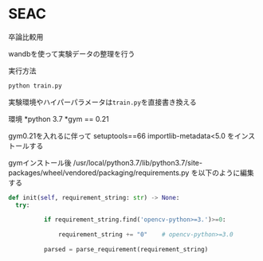 # SEAC
卒論比較用

wandbを使って実験データの整理を行う

実行方法
```Python
python train.py
```

実験環境やハイパーパラメータは`train.py`を直接書き換える

環境
*python 3.7
*gym == 0.21

gym0.21を入れるに伴って
setuptools==66
importlib-metadata<5.0
をインストールする

gymインストール後
/usr/local/python3.7/lib/python3.7/site-packages/wheel/vendored/packaging/requirements.py
を以下のように編集する
```python
def init(self, requirement_string: str) -> None:
  try:
  
          if requirement_string.find('opencv-python>=3.')>=0:
  
              requirement_string += "0"    # opencv-python>=3.0
  
          parsed = parse_requirement(requirement_string)
```
